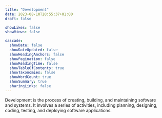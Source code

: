```yaml
---
title: "Development"
date: 2023-08-10T20:55:37+01:00
draft: false

showLikes: false
showViews: false

cascade:
  showDate: false
  showDateUpdated: false
  showHeadingAnchors: false
  showPagination: false
  showReadingTime: false
  showTableOfContents: true
  showTaxonomies: false
  showWordCount: true
  showSummary: true
  sharingLinks: false
---
```


Development is the process of creating, building, and maintaining software and systems. It involves a series of activities, including planning, designing, coding, testing, and deploying software applications.